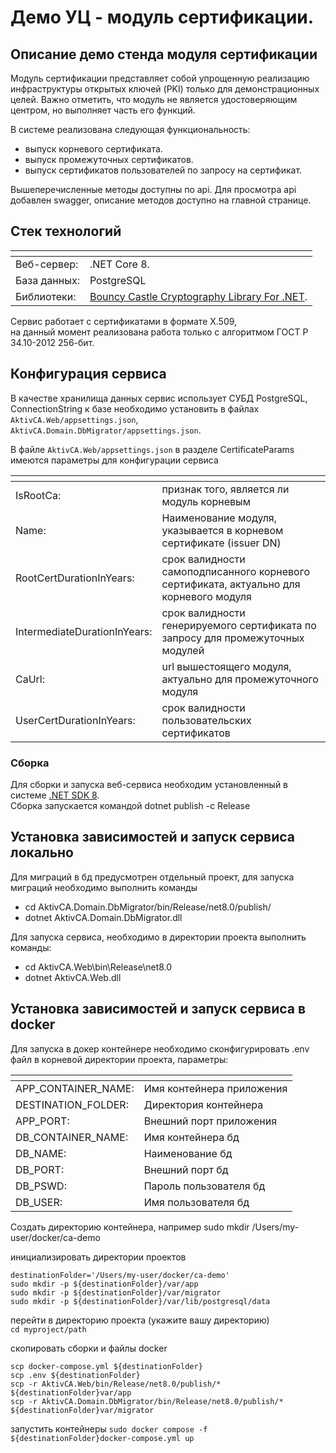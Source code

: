 # Демо УЦ - модуль сертификации.


## Описание демо стенда модуля сертификации

Модуль сертификации представляет собой упрощенную реализацию инфраструктуры открытых ключей (PKI) только для демонстрационных целей. Важно отметить, что модуль не является удостоверяющим центром, но выполняет часть его функций.

В системе реализована следующая функциональность:
- выпуск корневого сертификата.
- выпуск промежуточных сертификатов.
- выпуск сертификатов пользователей по запросу на сертификат.

Вышеперечисленные методы доступны по api. Для просмотра api добавлен swagger, описание методов доступно на главной странице.


## Стек технологий

| <!-- -->         | <!-- -->              |
| ---              | ---                   |
| Веб-сервер:      | .NET Core 8.          |   
| База данных:     | PostgreSQL            |
| Библиотеки:      | [Bouncy Castle Cryptography Library For .NET](https://github.com/bcgit/bc-csharp).   |

Сервис работает с сертификатами в формате X.509,<br />
на данный момент реализована работа только с алгоритмом ГОСТ Р 34.10-2012 256-бит.<br />


## Конфигурация сервиса

В качестве хранилища данных сервис использует СУБД PostgreSQL,<br />
ConnectionString к базе необходимо установить в файлах `AktivCA.Web/appsettings.json`, `AktivCA.Domain.DbMigrator/appsettings.json`.

В файле `AktivCA.Web/appsettings.json` в разделе CertificateParams имеются параметры для конфигурации сервиса

| <!-- -->                      | <!-- -->                                                                              |
| ---                           | ---                                                                                   |
| IsRootCa:                     | признак того, является ли модуль корневым                                             | 
| Name:                         | Наименование модуля, указывается в корневом сертификате (issuer DN)                   |   
| RootCertDurationInYears:      | срок валидности самоподписанного корневого сертификата, актуально для корневого модуля|
| IntermediateDurationInYears:  | срок валидности генерируемого сертификата по запросу для промежуточных модулей        |
| CaUrl:                        | url вышестоящего модуля, актуально для промежуточного модуля                          |
| UserCertDurationInYears:      | срок валидности пользовательских сертификатов                                         |


### Сборка 

Для сборки и запуска веб-сервиса необходим установленный в системе [.NET SDK 8](https://dotnet.microsoft.com/en-us/download/dotnet/8.0).<br />
Сборка запускается командой dotnet publish -c Release


## Установка зависимостей и запуск сервиса локально

Для миграций в бд предусмотрен отдeльный проект, для запуска миграций необходимо выполнить команды 

- cd AktivCA.Domain.DbMigrator/bin/Release/net8.0/publish/
- dotnet AktivCA.Domain.DbMigrator.dll

Для запуска сервиса, необходимо в директории проекта выполнить команды:

- cd AktivCA.Web\bin\Release\net8.0
- dotnet AktivCA.Web.dll


## Установка зависимостей и запуск сервиса в docker

Для запуска в докер контейнере необходимо сконфигурировать .env файл в корневой директории проекта, параметры:


| <!-- -->                      | <!-- -->                     |
| ---                           | ---                          |
| APP_CONTAINER_NAME:           | Имя контейнера приложения    |
| DESTINATION_FOLDER:           | Директория контейнера        |
| APP_PORT:                     | Внешний порт приложения      |
| DB_CONTAINER_NAME:            | Имя контейнера бд            |
| DB_NAME:                      | Наименование бд              |
| DB_PORT:                      | Внешний порт бд              |
| DB_PSWD:                      | Пароль пользователя бд       |
| DB_USER:                      | Имя пользователя бд          |

Создать директорию контейнера, например sudo mkdir /Users/my-user/docker/ca-demo

инициализировать директории проектов
```
destinationFolder='/Users/my-user/docker/ca-demo'
sudo mkdir -p ${destinationFolder}/var/app
sudo mkdir -p ${destinationFolder}/var/migrator
sudo mkdir -p ${destinationFolder}/var/lib/postgresql/data
```

перейти в директорию проекта (укажите вашу директорию)<br />
```сd myproject/path```

скопировать сборки и файлы docker
```
scp docker-compose.yml ${destinationFolder}
scp .env ${destinationFolder}
scp -r AktivCA.Web/bin/Release/net8.0/publish/* ${destinationFolder}var/app
scp -r AktivCA.Domain.DbMigrator/bin/Release/net8.0/publish/* ${destinationFolder}var/migrator
```

запустить контейнеры ```sudo docker compose -f ${destinationFolder}docker-compose.yml up```
